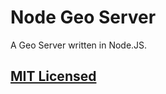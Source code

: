Node Geo Server
===============

A Geo Server written in Node.JS.

## [MIT Licensed](https://github.com/Turistforeningen/node-vagrant-template/blob/master/LICENSE)


